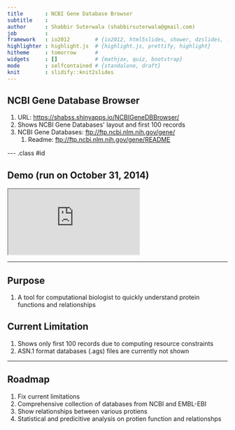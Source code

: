 ```yaml
---
title       : NCBI Gene Database Browser
subtitle    : 
author      : Shabbir Suterwala (shabbirsuterwala@gmail.com)
job         : 
framework   : io2012        # {io2012, html5slides, shower, dzslides, ...}
highlighter : highlight.js  # {highlight.js, prettify, highlight}
hitheme     : tomorrow      # 
widgets     : []            # {mathjax, quiz, bootstrap}
mode        : selfcontained # {standalone, draft}
knit        : slidify::knit2slides
---
```


## NCBI Gene Database Browser


1. URL: https://shabss.shinyapps.io/NCBIGeneDBBrowser/
2. Shows NCBI Gene Databases' layout and first 100 records
3. NCBI Gene Databases: ftp://ftp.ncbi.nlm.nih.gov/gene/
   1. Readme: ftp://ftp.ncbi.nlm.nih.gov/gene/README

--- .class #id 

## Demo (run on October 31, 2014)

<iframe src="https://shabss.shinyapps.io/NCBIGeneDBBrowser/"></iframe>

---

## Purpose
1. A tool for computational biologist to quickly understand protein functions and relationships 

## Current Limitation
1. Shows only first 100 records due to computing resource constraints
2. ASN.1 format databases (.ags) files are currently not shown

---

## Roadmap
1. Fix current limitations
2. Comprehensive collection of databases from NCBI and EMBL-EBI
3. Show relationships between various protiens
4. Statistical and predicitive analysis on protien function and relationshps

